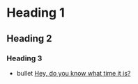 # Heading 1
## Heading 2
### Heading 3
- bullet
[Hey, do you know what time it is?](https://www.time.gov/)
